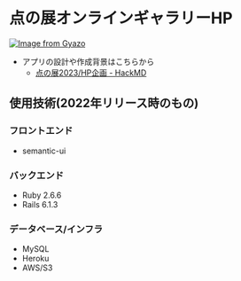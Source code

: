 # 点の展オンラインギャラリーHP
[![Image from Gyazo](https://i.gyazo.com/df2fb43b8aff4098b1637044b5f2ab3c.png)](https://gyazo.com/df2fb43b8aff4098b1637044b5f2ab3c)
- アプリの設計や作成背景はこちらから
    - [点の展2023/HP企画 - HackMD](https://hackmd.io/XDae1X20QeGdKVG1Yz0OmQ)
## 使用技術(2022年リリース時のもの)
### フロントエンド
- semantic-ui
### バックエンド
- Ruby 2.6.6
- Rails 6.1.3
### データベース/インフラ
- MySQL
- Heroku
- AWS/S3
